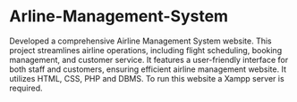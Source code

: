 # Arline-Management-System
Developed a comprehensive Airline Management System website.  This project streamlines airline operations, including flight scheduling, booking management, and customer service. It features a user-friendly interface for both staff and customers, ensuring efficient airline management website. It utilizes HTML, CSS, PHP and DBMS.
To run this website a Xampp server is required.
